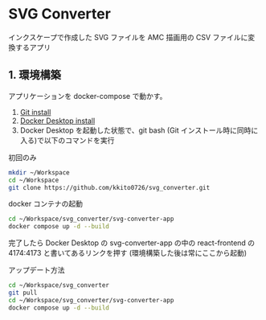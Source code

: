 # SVG Converter

インクスケープで作成した SVG ファイルを AMC 描画用の CSV ファイルに変換するアプリ

## 1. 環境構築

アプリケーションを docker-compose で動かす。

1. [Git install](https://qiita.com/T-H9703EnAc/items/4fbe6593d42f9a844b1c)
2. [Docker Desktop install](https://docs.docker.com/get-docker/)
3. Docker Desktop を起動した状態で、git bash (Git インストール時に同時に入る)で以下のコマンドを実行

初回のみ

```bash
mkdir ~/Workspace
cd ~/Workspace
git clone https://github.com/kkito0726/svg_converter.git
```

docker コンテナの起動

```bash
cd ~/Workspace/svg_converter/svg-converter-app
docker compose up -d --build
```

完了したら Docker Desktop の svg-converter-app の中の react-frontend の 4174:4173 と書いてあるリンクを押す (環境構築した後は常にここから起動)

アップデート方法

```bash
cd ~/Workspace/svg_converter
git pull
cd ~/Workspace/svg_converter/svg-converter-app
docker compose up -d --build
```
